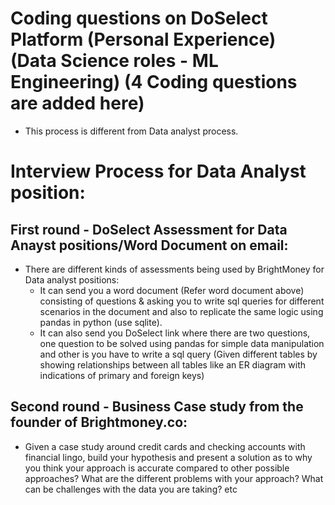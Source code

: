 # Coding questions on DoSelect Platform (Personal Experience) (Data Science roles - ML Engineering) (4 Coding questions are added here)  
+  This process is different from Data analyst process.  
  
# Interview Process for Data Analyst position:  
## First round - DoSelect Assessment for Data Anayst positions/Word Document on email:  
+ There are different kinds of assessments being used by BrightMoney for Data analyst positions:  
  - It can send you a word document (Refer word document above) consisting of questions & asking you to write sql queries for different scenarios in the document and also to replicate the same logic using pandas in python (use sqlite).  
  - It can also send you DoSelect link where there are two questions, one question to be solved using pandas for simple data manipulation and other is you have to write a sql query (Given different tables by showing relationships between all tables like an ER diagram with indications of primary and foreign keys)  
  
## Second round - Business Case study from the founder of Brightmoney.co:  
+ Given a case study around credit cards and checking accounts with financial lingo, build your hypothesis and present a solution as to why you think your approach is accurate compared to other possible approaches? What are the different problems with your approach? What can be challenges with the data you are taking? etc  
